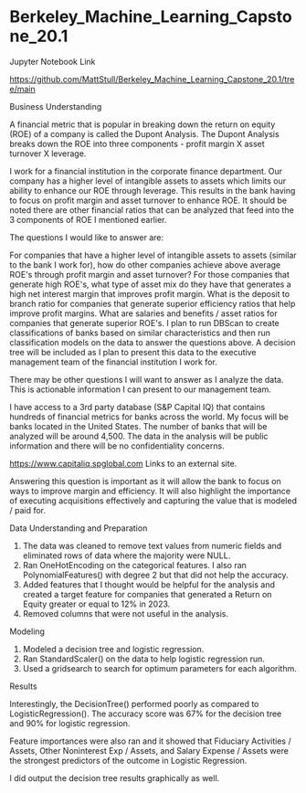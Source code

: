 # Berkeley_Machine_Learning_Capstone_20.1

Jupyter Notebook Link

https://github.com/MattStull/Berkeley_Machine_Learning_Capstone_20.1/tree/main

Business Understanding

A financial metric that is popular in breaking down the return on equity (ROE) of a company is called the Dupont Analysis.  The Dupont Analysis breaks down the ROE into three components - profit margin X asset turnover X leverage.

I work for a financial institution in the corporate finance department.  Our company has a higher level of intangible assets to assets which limits our ability to enhance our ROE through leverage.  This results in the bank having to focus on profit margin and asset turnover to enhance ROE.  It should be noted there are other financial ratios that can be analyzed that feed into the 3 components of ROE I mentioned earlier.  

The questions I would like to answer are:

For companies that have a higher level of intangible assets to assets (similar to the bank I work for), how do other companies achieve above average ROE's through profit margin and asset turnover?
For those companies that generate high ROE's, what type of asset mix do they have that generates a high net interest margin that improves profit margin.
What is the deposit to branch ratio for companies that generate superior efficiency ratios that help improve profit margins.
What are salaries and benefits / asset ratios for companies that generate superior ROE's.
I plan to run DBScan to create classifications of banks based on similar characteristics and then run classification models on the data to answer the questions above.  A decision tree will be included as I plan to present this data to the executive management team of the financial institution I work for.

There may be other questions I will want to answer as I analyze the data.  This is actionable information I can present to our management team.

I have access to a 3rd party database (S&P Capital IQ) that contains hundreds of financial metrics for banks across the world. My focus will be banks located in the United States.  The number of banks that will be analyzed will be around 4,500.  The data in the analysis will be public information and there will be no confidentiality concerns.

https://www.capitaliq.spglobal.com
Links to an external site.

Answering this question is important as it will allow the bank to focus on ways to improve margin and efficiency.  It will also highlight the importance of executing acquisitions effectively and capturing the value that is modeled / paid for.

Data Understanding and Preparation

1.  The data was cleaned to remove text values from numeric fields and eliminated rows of data where the majority were NULL.
2.  Ran OneHotEncoding on the categorical features. I also ran PolynomialFeatures() with degree 2 but that did not help the accuracy.
3.  Added features that I thought would be helpful for the analysis and created a target feature for companies that generated a Return on Equity greater or equal to 12% in 2023.
4.  Removed columns that were not useful in the analysis.

Modeling

1.  Modeled a decision tree and logistic regression.
2.  Ran StandardScaler() on the data to help logistic regression run.
3.  Used a gridsearch to search for optimum parameters for each algorithm.

Results

Interestingly, the DecisionTree() performed poorly as compared to LogisticRegression().  The accuracy score was 67% for the decision tree and 90% for logistic regression.

Feature importances were also ran and it showed that Fiduciary Activities / Assets, Other Noninterest Exp / Assets, and Salary Expense / Assets were the strongest predictors of the outcome in Logistic Regression.

I did output the decision tree results graphically as well.

